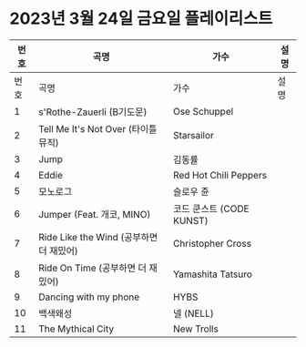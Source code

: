 # 2023년 3월 24일 금요일 플레이리스트

| 번호 | 곡명 | 가수 | 설명 |
|------|------|------|------|
| 번호 | 곡명 | 가수 | 설명 |
| 1 | s'Rothe-Zauerli (B기도문) | Ose Schuppel |  |
| 2 | Tell Me It's Not Over (타이틀 뮤직) | Starsailor |  |
| 3 | Jump | 김동률 |  |
| 4 | Eddie | Red Hot Chili Peppers |  |
| 5 | 모노로그 | 슬로우 쥰 |  |
| 6 | Jumper (Feat. 개코, MINO) | 코드 쿤스트 (CODE KUNST) |  |
| 7 | Ride Like the Wind (공부하면 더 재밌어) | Christopher Cross |  |
| 8 | Ride On Time (공부하면 더 재밌어) | Yamashita Tatsuro |  |
| 9 | Dancing with my phone | HYBS |  |
| 10 | 백색왜성 | 넬 (NELL) |  |
| 11 | The Mythical City | New Trolls |  |
